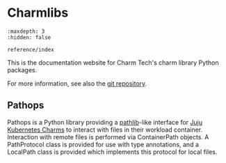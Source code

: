 # Charmlibs

```{toctree}
:maxdepth: 3
:hidden: false

reference/index
```

This is the documentation website for Charm Tech's charm library Python packages.

For more information, see also the [git repository](https://github.com/canonical/charmtech-charmlibs).

## Pathops

Pathops is a Python library providing a [pathlib](https://docs.python.org/3/library/pathlib.html)-like interface for [Juju](https://juju.is/) [Kubernetes Charms](https://documentation.ubuntu.com/juju/latest/reference/charm/#kubernetes) to interact with files in their workload container.
Interaction with remote files is performed via ContainerPath objects.
A PathProtocol class is provided for use with type annotations, and a LocalPath class is provided which implements this protocol for local files.
